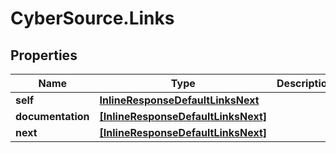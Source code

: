 # CyberSource.Links

## Properties
Name | Type | Description | Notes
------------ | ------------- | ------------- | -------------
**self** | [**InlineResponseDefaultLinksNext**](InlineResponseDefaultLinksNext.md) |  | [optional] 
**documentation** | [**[InlineResponseDefaultLinksNext]**](InlineResponseDefaultLinksNext.md) |  | [optional] 
**next** | [**[InlineResponseDefaultLinksNext]**](InlineResponseDefaultLinksNext.md) |  | [optional] 


